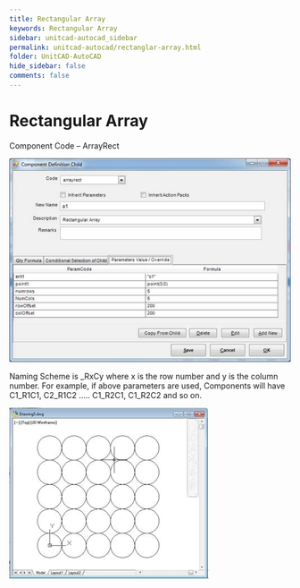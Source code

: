 ```yaml
---
title: Rectangular Array
keywords: Rectangular Array
sidebar: unitcad-autocad_sidebar
permalink: unitcad-autocad/rectanglar-array.html
folder: UnitCAD-AutoCAD
hide_sidebar: false
comments: false
---
```

# Rectangular Array

Component Code – ArrayRect

![](/images/rect-array-comp-def-child.jpg)

Naming Scheme is _RxCy where x is the row number and y is the column number. For example, if above parameters are used, Components will have C1_R1C1, C2_R1C2 ….. C1_R2C1, C1_R2C2 and so on.

![](/images/rect-array-drawing5.jpg)
